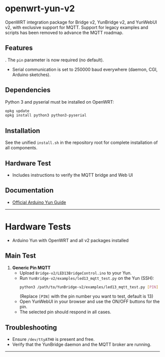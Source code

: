 

# openwrt-yun-v2

OpenWRT integration package for Bridge v2, YunBridge v2, and YunWebUI v2, with exclusive support for MQTT. Support for legacy examples and scripts has been removed to advance the MQTT roadmap.


## Features
  . The `pin` parameter is now required (no default).
- Serial communication is set to 250000 baud everywhere (daemon, CGI, Arduino sketches).

## Dependencies
Python 3 and pyserial must be installed on OpenWRT:
```sh
opkg update
opkg install python3 python3-pyserial
```

## Installation
See the unified `install.sh` in the repository root for complete installation of all components.

## Hardware Test
- Includes instructions to verify the MQTT bridge and Web UI

## Documentation
- [Official Arduino Yun Guide](https://docs.arduino.cc/retired/getting-started-guides/ArduinoYun/)

---

# Hardware Tests

- Arduino Yun with OpenWRT and all v2 packages installed

## Main Test
1. **Generic Pin MQTT**
    - Upload `Bridge-v2/LED13BridgeControl.ino` to your Yun.
    - Run `YunBridge-v2/examples/led13_mqtt_test.py` on the Yun (SSH):
      ```bash
      python3 /path/to/YunBridge-v2/examples/led13_mqtt_test.py [PIN]
      ```
      (Replace `[PIN]` with the pin number you want to test, default is 13)
    - Open YunWebUI in your browser and use the ON/OFF buttons for the pin.
    - The selected pin should respond in all cases.

## Troubleshooting
- Ensure `/dev/ttyATH0` is present and free.
- Verify that the YunBridge daemon and the MQTT broker are running.

---
